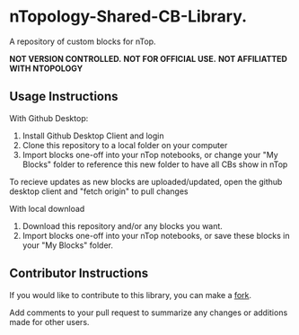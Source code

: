 # nTopology-Shared-CB-Library.

A repository of custom blocks for nTop. 

**NOT VERSION CONTROLLED.** **NOT FOR OFFICIAL USE.** **NOT AFFILIATTED WITH NTOPOLOGY**

## Usage Instructions

With Github Desktop:

1. Install Github Desktop Client and login
2. Clone this repository to a local folder on your computer
3. Import blocks one-off into your nTop notebooks, or change your "My Blocks" folder to reference this new folder to have all CBs show in nTop

To recieve updates as new blocks are uploaded/updated, open the github desktop client and "fetch origin" to pull changes

With local download

1. Download this repository and/or any blocks you want.
2. Import blocks one-off into your nTop notebooks, or save these blocks in your "My Blocks" folder.

## Contributor Instructions

If you would like to contribute to this library, you can make a [fork](https://docs.github.com/en/get-started/quickstart/fork-a-repo).

Add comments to your pull request to summarize any changes or additions made for other users.
